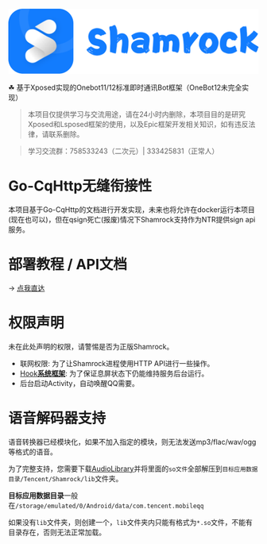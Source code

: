 ![logo](logo.png)

☘ 基于Xposed实现的Onebot11/12标准即时通讯Bot框架（OneBot12未完全实现）

> 本项目仅提供学习与交流用途，请在24小时内删除，本项目目的是研究Xposed和Lsposed框架的使用，以及Epic框架开发相关知识，如有违反法律，请联系删除。

> 学习交流群：758533243（二次元）| 333425831（正常人）

# Go-CqHttp无缝衔接性

本项目基于Go-CqHttp的文档进行开发实现，未来也将允许在docker运行本项目(现在也可以)，但在qsign死亡(报废)情况下Shamrock支持作为NTR提供sign api服务。

# 部署教程 / API文档

-> [点我直达](https://linxinrao.github.io/Shamrock)

# 权限声明

未在此处声明的权限，请警惕是否为正版Shamrock。

- 联网权限: 为了让Shamrock进程使用HTTP API进行一些操作。
- [Hook**系统框架**](https://github.com/fuqiuluo/Shamrock/wiki/perm_hook_android): 为了保证息屏状态下仍能维持服务后台运行。
- 后台启动Activity，自动唤醒QQ需要。

# 语音解码器支持

语音转换器已经模块化，如果不加入指定的模块，则无法发送mp3/flac/wav/ogg等格式的语音。

为了完整支持，您需要下载[AudioLibrary](https://raw.githubusercontent.com/fuqiuluo/Shamrock/master/AudioLibrary.zip)并将里面的`so文件`全部解压到`目标应用数据目录/Tencent/Shamrock/lib`文件夹。

**目标应用数据目录**一般在`/storage/emulated/0/Android/data/com.tencent.mobileqq`

如果没有`lib`文件夹，则创建一个，`lib`文件夹内只能有格式为`*.so`文件，不能有目录存在，否则无法正常加载。



